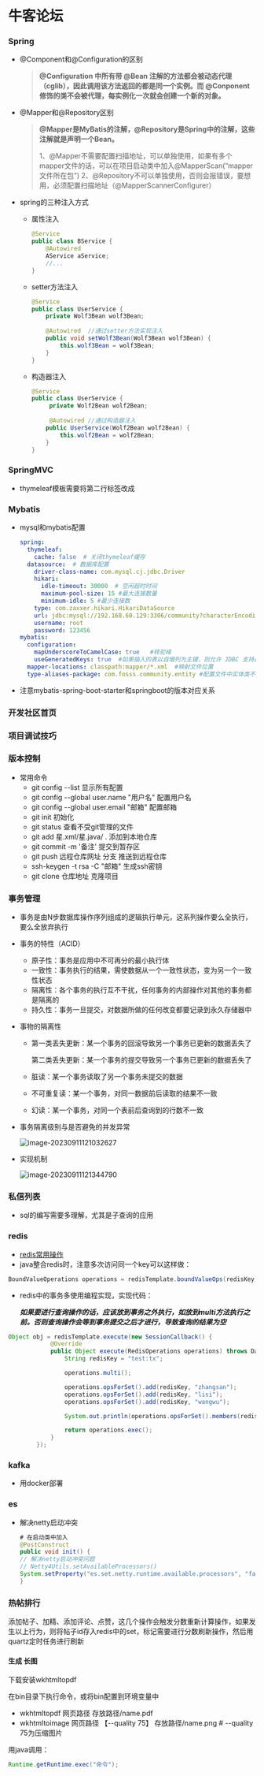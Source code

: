 # 牛客论坛

### Spring

* @Component和@Configuration的区别

  >   **@Configuration 中所有带 @Bean 注解的方法都会被动态代理（cglib），因此调用该方法返回的都是同一个实例。而 @Conponent 修饰的类不会被代理，每实例化一次就会创建一个新的对象。** 

* @Mapper和@Repository区别

  >  **@Mapper是MyBatis的注解，@Repository是Spring中的注解，这些注解就是声明一个Bean。** 
  >
  >  1、@Mapper不需要配置扫描地址，可以单独使用，如果有多个mapper文件的话，可以在项目启动类中加入@MapperScan(“mapper文件所在包”)
  > 2、@Repository不可以单独使用，否则会报错误，要想用，必须配置扫描地址（@MapperScannerConfigurer）

* spring的三种注入方式

  + 属性注入

    ```java
    @Service
    public class BService {
        @Autowired
        AService aService;
        //...
    }
    ```

  + setter方法注入

    ```java
    @Service
    public class UserService {
        private Wolf3Bean wolf3Bean;
        
        @Autowired  //通过setter方法实现注入
        public void setWolf3Bean(Wolf3Bean wolf3Bean) {
            this.wolf3Bean = wolf3Bean;
        }
    }
    ```

  + 构造器注入

    ```java
    @Service
    public class UserService {
         private Wolf2Bean wolf2Bean;
        
         @Autowired //通过构造器注入
        public UserService(Wolf2Bean wolf2Bean) {
            this.wolf2Bean = wolf2Bean;
        }
    }
    ```

### SpringMVC

* thymeleaf模板需要将第二行标签改成<html lang="en" xmlns:th="http://www.thymeleaf.org">

### Mybatis

* mysql和mybatis配置

  ```yaml
  spring:
    thymeleaf:
      cache: false  # 关闭thymeleaf缓存
    datasource:  # 数据库配置
      driver-class-name: com.mysql.cj.jdbc.Driver
      hikari:
        idle-timeout: 30000  # 空闲超时时间
        maximum-pool-size: 15 #最大连接数量
        minimum-idle: 5 #最少连接数
      type: com.zaxxer.hikari.HikariDataSource
      url: jdbc:mysql://192.168.60.129:3306/community?characterEncoding=utf-8&useSSL=false&serverTimezone=Hongkong
      username: root
      password: 123456
  mybatis:
    configuration:
      mapUnderscoreToCamelCase: true   #转驼峰
      useGeneratedKeys: true  #如果插入的表以自增列为主键，则允许 JDBC 支持自动生成主键，并可将自动生成的主键返回。
    mapper-locations: classpath:mapper/*.xml  #映射文件位置
    type-aliases-package: com.fosss.community.entity #配置文件中实体类不用写包名
  
  ```

* 注意mybatis-spring-boot-starter和springboot的版本对应关系

### 开发社区首页

### 项目调试技巧

### 版本控制

* 常用命令
  + git config --list   显示所有配置
  + git config --global user.name "用户名"  配置用户名
  + git config --global user.email "邮箱"  配置邮箱
  + git init  初始化
  + git status  查看不受git管理的文件
  + git add  星.xml/星.java/ .   添加到本地仓库
  + git commit -m '备注'  提交到暂存区
  + git push 远程仓库网址 分支      推送到远程仓库
  + ssh-keygen -t rsa -C "邮箱"   生成ssh密钥
  + git clone  仓库地址  克隆项目

### 事务管理

* 事务是由N步数据库操作序列组成的逻辑执行单元，这系列操作要么全执行，要么全放弃执行

* 事务的特性（ACID）

  + 原子性：事务是应用中不可再分的最小执行体
  + 一致性：事务执行的结果，需使数据从一个一致性状态，变为另一个一致性状态
  + 隔离性：各个事务的执行互不干扰，任何事务的内部操作对其他的事务都是隔离的
  + 持久性：事务一旦提交，对数据所做的任何改变都要记录到永久存储器中

* 事物的隔离性

  + 第一类丢失更新：某一个事务的回滚导致另一个事务已更新的数据丢失了

    第二类丢失更新：某一个事务的提交导致另一个事务已更新的数据丢失了

  + 脏读：某一个事务读取了另一个事务未提交的数据

  + 不可重复读：某一个事务，对同一数据前后读取的结果不一致

  + 幻读：某一个事务，对同一个表前后查询到的行数不一致

* 事务隔离级别与是否避免的并发异常

  ![image-20230911121032627](https://cdn.jsdelivr.net/gh/fosss666/notebook/img/202309111213692.png)

* 实现机制

  ![image-20230911121344790](https://cdn.jsdelivr.net/gh/fosss666/notebook/img/202309111213833.png)

### 私信列表

* sql的编写需要多理解，尤其是子查询的应用

### redis

* [redis常用操作](https://fosss666.github.io/2023/08/07/Redis%E5%B8%B8%E7%94%A8%E6%95%B0%E6%8D%AE%E7%BB%93%E6%9E%84/index.html?_sw-precache=96f3eef89475d2b6ce0c83b4709705c0)
* java整合redis时，注意多次访问同一个key可以这样做：
```java
BoundValueOperations operations = redisTemplate.boundValueOps(redisKey);
```
* redis中的事务多使用编程实现，实现代码：

  ___如果要进行查询操作的话，应该放到事务之外执行，如放到multi方法执行之前。否则查询操作会等到事务提交之后才进行，导致查询的结果为空___
```java
Object obj = redisTemplate.execute(new SessionCallback() {
            @Override
            public Object execute(RedisOperations operations) throws DataAccessException {
                String redisKey = "test:tx";

                operations.multi();

                operations.opsForSet().add(redisKey, "zhangsan");
                operations.opsForSet().add(redisKey, "lisi");
                operations.opsForSet().add(redisKey, "wangwu");

                System.out.println(operations.opsForSet().members(redisKey));

                return operations.exec();
            }
        });
```

### kafka

* 用docker部署

### es

* 解决netty启动冲突

  ```java
  # 在启动类中加入
  @PostConstruct
  public void init() {
  // 解决netty启动冲突问题
  // Netty4Utils.setAvailableProcessors()
  System.setProperty("es.set.netty.runtime.available.processors", "false");
  }
  ```


### 热帖排行

添加帖子、加精、添加评论、点赞，这几个操作会触发分数重新计算操作，如果发生以上行为，则将帖子id存入redis中的set，标记需要进行分数刷新操作，然后用quartz定时任务进行刷新

#### 生成 长图

下载安装wkhtmltopdf

在bin目录下执行命令，或将bin配置到环境变量中

* wkhtmltopdf  网页路径  存放路径/name.pdf
* wkhtmltoimage  网页路径 【--quality 75】  存放路径/name.png    # --quality 75为压缩图片

用java调用：

```java
Runtime.getRuntime.exec("命令");
```

